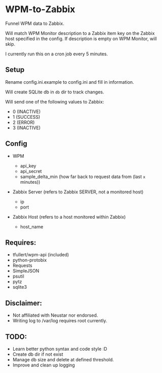# WPM-to-Zabbix
Funnel WPM data to Zabbix.

Will match WPM Monitor description to a Zabbix item key on the Zabbix host specified in the config.
If description is empty on WPM Monitor, will skip.

I currently run this on a cron job every 5 minutes.

## Setup
Rename config.ini.example to config.ini and fill in information.

Will create SQLite db in ```db``` dir to track changes.

Will send one of the following values to Zabbix:
* 0 (INACTIVE)
* 1 (SUCCESS)
* 2 (ERROR)
* 3 (INACTIVE)

## Config
* WPM
  * api_key
  * api_secret
  * sample_delta_min (how far back to request data from (last ```x``` minutes))
* Zabbix Server (refers to Zabbix SERVER, not a monitored host)
  * ip
  * port

* Zabbix Host (refers to a host monitored within Zabbix)
  * host_name

## Requires:
* tfullert/wpm-api (included)
* python-protobix
* Requests
* SimpleJSON
* psutil
* pytz
* sqlite3

## Disclaimer:
* Not affiliated with Neustar nor endorsed.
* Writing log to /var/log requires root currently.

## TODO:
* Learn better python syntax and code style :D
* Create db dir if not exist
* Manage db size and delete at defined threshold.
* Improve and clean up logging
